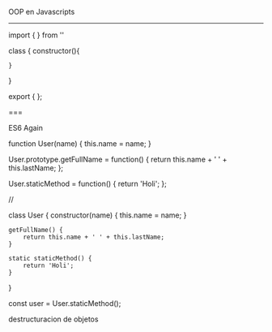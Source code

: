 OOP en Javascripts
***

import { <Name> } from '<name>'

class <Name> {
    constructor(){

    }
}

export { <Name> };

===

ES6 Again

function User(name) {
    this.name = name;
}

User.prototype.getFullName = function() {
    return this.name + ' ' + this.lastName;
};

User.staticMethod = function() {
    return 'Holi';
};

//

class User {
    constructor(name) {
        this.name = name;
    }

    getFullName() {
        return this.name + ' ' + this.lastName;
    }

    static staticMethod() {
        return 'Holi';
    }
}

const user = User.staticMethod();

destructuracion de objetos

